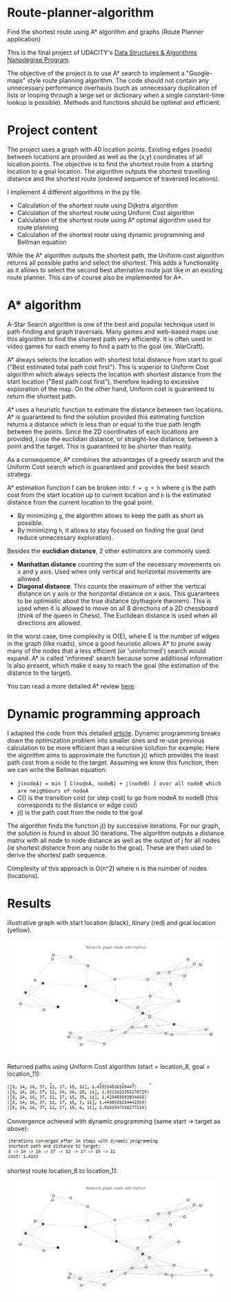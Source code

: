 # Route-planner-algorithm
Find the shortest route using A* algorithm and graphs (Route Planner application)

This is the final project of UDACITY's [Data Structures & Algorithms Nanodegree Program](https://www.udacity.com/course/data-structures-and-algorithms-nanodegree--nd256).

The objective of the project is to use A* search to implement a "Google-maps" style route planning algorithm. The code should not contain any unnecessary performance overhauls (such as unnecessary duplication of lists or looping through a large set or dictionary when a single constant-time lookup is possible). Methods and functions should be optimal and efficient. 

# Project content

The project uses a graph with 40 location points. Existing edges (roads) between locations are provided as well as the (x,y) coordinates of all location points.
The objective is to find the shortest route from a starting location to a goal location.
The algorithm outputs the shortest travelling distance and the shortest route (ordered sequence of traversed locations).


I implement 4 different algorithms in the py file.
- Calculation of the shortest route using Dijkstra algorithm
- Calculation of the shortest route using Uniform Cost algorithm
- Calculation of the shortest route using A* optimal algorithm used for route planning
- Calculation of the shortest route using dynamic programming and Bellman equation 

While the A* algorithm outputs the shortest path, the Uniform cost algorithm returns all possible paths and select the shortest. This adds a functionality as it allows to select the second best alternative route just like in an existing route planner. This can of course also be implemented for A*.

# A* algorithm

A-Star Search algorithm is one of the best and popular technique used in path-finding and graph traversals. Many games and web-based maps use this algorithm to find the shortest path very efficiently. It is often used in video games for each enemy to find a path to the goal (ex. WarCraft).

A* always selects the location with shortest total distance from start to goal ("Best estimated total path cost first"). This is superior to Uniform Cost algorithm which always selects the location with shortest distance from the start location ("Best path cost first"), therefore leading to excessive exploration of the map. On the other hand, Uniform cost is guaranteed to return the shortest path.

A* uses a heuristic function to estimate the distance between two locations. A* is guaranteed to find the solution provided this estimating function returns a distance which is less than or equal to the true path length between the points. Since the 2D coordinates of each locations are provided, I use the euclidian distance, or straight-line distance, between a point and the target. This is guaranteed to be shorter than reality.

As a consequence, A* combines the advantages of a greedy search and the Uniform Cost search which is guaranteed and provides the best search strategy.

A* estimation function f can be broken into: `f = g + h` where `g` is the path cost from the start location up to current location and `h` is the estimated distance from the current location to the goal point.
- By minimizing `g`, the algorithm allows to keep the path as short as possible.
- By minimizing `h`, it allows to stay focused on finding the goal (and reduce unnecessary exploration).

Besides the **euclidian distance**, 2 other estimators are commonly used:
- **Manhattan distance** counting the sum of the necessary movements on x and y axis. Used when only vertical and horizontal movements are allowed.
- **Diagonal distance**. This counts the maximum of either the vertical distance on y axis or the horizontal distance on x axis. This guarantees to be optimistic about the true distance (pythagore theorem). This is used when it is allowed to move on all 8 directions of a 2D chessboard (think of the queen in Chess).
The Euclidean distance is used when all directions are allowed.

In the worst case, time complexity is O(E), where E is the number of edges in the graph (like roads), since a good heuristic allows A* to prune away many of the nodes that a less efficient (or 'uninformed') search would expand. A* is called 'informed' search because some additional information is also present, which make it easy to reach the goal (the estimation of the distance to the target).

You can read a more detailed A* review [here](https://www.geeksforgeeks.org/a-search-algorithm/).

# Dynamic programming approach

I adapted the code from this detailed [article](https://python.quantecon.org/short_path.html).
Dynamic programming breaks down the optimization problem into smaller ones and re-use previous calculation to be more efficient than a recursive solution for example. Here the algorithm aims to approximate the function j() which provides the least path cost from a node to the target. Assuming we know this function, then we can write the Bellman equation:
- `j(nodeA) = min [ C(nodeA, nodeB) + j(nodeB) ] over all nodeB which are neighbours of nodeA`
- C() is the transition cost (or step cost) to go from nodeA to nodeB (this corresponds to the distance or edge cost)
- j() is the path cost from the node to the goal

The algorithm finds the function j() by successive iterations. For our graph, the solution is found in about 30 iterations.
The algorithm outputs a distance matrix with all node to node distance as well as the output of j for all nodes (ie shortest distance from any node to the goal). These are then used to derive the shortest path sequence.

Complexity of this approach is O(n^2) where n is the number of nodes (locations).

# Results

illustrative graph with start location (black), itinary (red) and goal location (yellow).

![](asset/newplot.png)

Returned paths using Uniform Cost algorithm (start = location_8, goal = location_11):

![](asset/paths_uniformCost.jpg)

Convergence achieved with dynamic programming (same start -> target as above):

![](asset/DP.jpg)

shortest route location_8 to location_11:

![](asset/newplot2.png)

